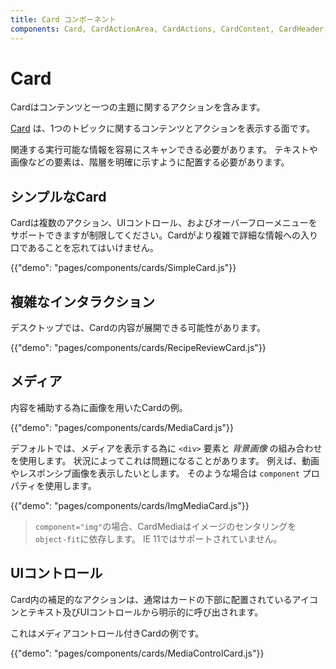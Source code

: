 ```yaml
---
title: Card コンポーネント
components: Card, CardActionArea, CardActions, CardContent, CardHeader, CardMedia, Collapse, Paper
---
```


# Card

<p class="description">Cardはコンテンツと一つの主題に関するアクションを含みます。</p>

[Card](https://material.io/design/components/cards.html) は、1つのトピックに関するコンテンツとアクションを表示する面です。

関連する実行可能な情報を容易にスキャンできる必要があります。 テキストや画像などの要素は、階層を明確に示すように配置する必要があります。

## シンプルなCard

Cardは複数のアクション、UIコントロール、およびオーバーフローメニューをサポートできますが制限してください。Cardがより複雑で詳細な情報への入り口であることを忘れてはいけません。

{{"demo": "pages/components/cards/SimpleCard.js"}}

## 複雑なインタラクション

デスクトップでは、Cardの内容が展開できる可能性があります。

{{"demo": "pages/components/cards/RecipeReviewCard.js"}}

## メディア

内容を補助する為に画像を用いたCardの例。

{{"demo": "pages/components/cards/MediaCard.js"}}

デフォルトでは、メディアを表示する為に `<div>` 要素と *背景画像* の組み合わせを使用します。 状況によってこれは問題になることがあります。 例えば、動画やレスポンシブ画像を表示したいとします。 そのような場合は `component` プロパティを使用します。

{{"demo": "pages/components/cards/ImgMediaCard.js"}}

> `component="img"`の場合、CardMediaはイメージのセンタリングを`object-fit`に依存します。 IE 11ではサポートされていません。

## UIコントロール

Card内の補足的なアクションは、通常はカードの下部に配置されているアイコンとテキスト及びUIコントロールから明示的に呼び出されます。

これはメディアコントロール付きCardの例です。

{{"demo": "pages/components/cards/MediaControlCard.js"}}